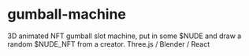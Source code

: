 # gumball-machine
3D animated NFT gumball slot machine, put in some $NUDE and draw a random $NUDE_NFT from a creator. Three.js / Blender / React
